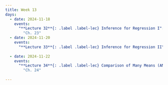 ```yaml
---
title: Week 13
days:
  - date: 2024-11-18
    events:
      "**Lecture 32**{: .label .label-lec} Inference for Regression I":
        "Ch. 23"
  - date: 2024-11-20
    events:
      "**Lecture 33**{: .label .label-lec} Inference for Regression II": 
      
  - date: 2024-11-22
    events:
      "**Lecture 34**{: .label .label-lec} Comparison of Many Means (ANOVA)":
        "Ch. 24"
      
---
```


